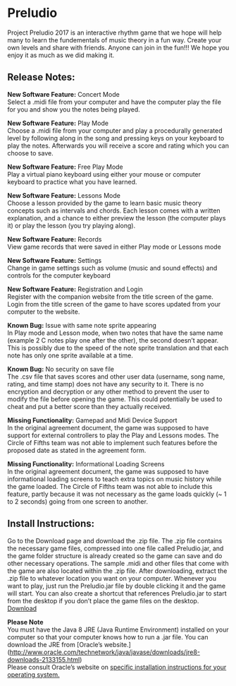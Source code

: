 # Preludio
Project Preludio 2017 is an interactive rhythm game that we hope will help many to learn the fundementals of music theory in a fun way. Create your own levels and share with friends. Anyone can join in the fun!!!
We hope you enjoy it as much as we did making it.

## Release Notes:

**New Software Feature:** Concert Mode  
Select a .midi file from your computer and have the computer play the file for you and show you the notes being played.

**New Software Feature:** Play Mode  
Choose a .midi file from your computer and play a procedurally generated level by following along in the song and pressing keys on your keyboard to play the notes. Afterwards you will receive a score and rating which you can choose to save.

**New Software Feature:** Free Play Mode  
Play a virtual piano keyboard using either your mouse or computer keyboard to practice what you have learned.

**New Software Feature:** Lessons Mode  
Choose a lesson provided by the game to learn basic music theory concepts such as intervals and chords. Each lesson comes with a written explanation, and a chance to either preview the lesson (the computer plays it) or play the lesson (you try playing along).

**New Software Feature:** Records  
View game records that were saved in either Play mode or Lessons mode

**New Software Feature:** Settings  
Change in game settings such as volume (music and sound effects) and controls for the computer keyboard

**New Software Feature:** Registration and Login  
Register with the companion website from the title screen of the game. Login from the title screen of the game to have scores updated from your computer to the website.

**Known Bug:** Issue with same note sprite appearing  
In Play mode and Lesson mode, when two notes that have the same name (example 2 C notes play one after the other), the second doesn’t appear. This is possibly due to the speed of the note sprite translation and that each note has only one sprite available at a time.

**Known Bug:** No security on save file  
The .csv file that saves scores and other user data (username, song name, rating, and time stamp) does not have any security to it. There is no encryption and decryption or any other method to prevent the user to modify the file before opening the game. This could potentially be used to cheat and put a better score than they actually received.

**Missing Functionality:** Gamepad and Midi Device Support  
In the original agreement document, the game was supposed to have support for external controllers to play the Play and Lessons modes. The Circle of Fifths team was not able to implement such features before the proposed date as stated in the agreement form.

**Missing Functionality:** Informational Loading Screens  
In the original agreement document, the game was supposed to have informational loading screens to teach extra topics on music history while the game loaded. The Circle of Fifths team was not able to include this feature, partly because it was not necessary as the game loads quickly (~ 1 to 2 seconds) going from one screen to another.

## Install Instructions:

Go to the Download page and download the .zip file. The .zip file contains the necessary game files, compressed into one file called Preludio.jar, and the game folder structure is already created so the game can save and do other necessary operations. The sample .midi and other files that come with the game are also located within the .zip file. After downloading, extract the .zip file to whatever location you want on your computer. Whenever you want to play, just run the Preludio.jar file by double clicking it and the game will start. You can also create a shortcut that references  Preludio.jar to start from the desktop if you don’t place the game files on the desktop.  
[Download](http://ec2-54-214-225-63.us-west-2.compute.amazonaws.com/download.html)

**Please Note**  
You must have the Java 8 JRE (Java Runtime Environment) installed on your computer so that your computer knows how to run a .jar file. 
You can download the JRE from [Oracle’s website.] (http://www.oracle.com/technetwork/java/javase/downloads/jre8-downloads-2133155.html)  
Please consult Oracle’s website on [specific installation instructions for your operating system.](http://docs.oracle.com/javase/8/docs/technotes/guides/install/install_overview.html)